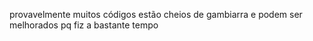 provavelmente muitos códigos estão cheios de gambiarra e podem ser melhorados pq fiz a bastante tempo
